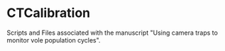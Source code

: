 # CTCalibration

Scripts and Files associated with the manuscript "Using camera traps to monitor vole population cycles".
